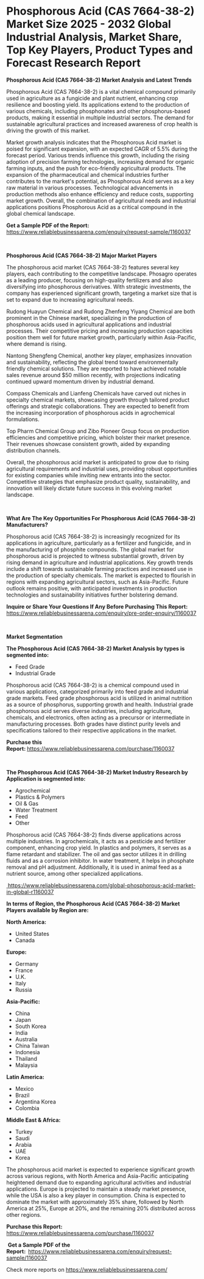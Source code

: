 <p><h1>Phosphorous Acid (CAS 7664-38-2) Market Size 2025 - 2032 Global Industrial Analysis, Market Share, Top Key Players, Product Types and Forecast Research Report</h1></p><p><strong>Phosphorous Acid (CAS 7664-38-2) Market Analysis and Latest Trends</strong></p>
<p><p>Phosphorous Acid (CAS 7664-38-2) is a vital chemical compound primarily used in agriculture as a fungicide and plant nutrient, enhancing crop resilience and boosting yield. Its applications extend to the production of various chemicals, including phosphonates and other phosphorus-based products, making it essential in multiple industrial sectors. The demand for sustainable agricultural practices and increased awareness of crop health is driving the growth of this market.</p><p>Market growth analysis indicates that the Phosphorous Acid market is poised for significant expansion, with an expected CAGR of 5.5% during the forecast period. Various trends influence this growth, including the rising adoption of precision farming technologies, increasing demand for organic farming inputs, and the push for eco-friendly agricultural products. The expansion of the pharmaceutical and chemical industries further contributes to the market's potential, as Phosphorous Acid serves as a key raw material in various processes. Technological advancements in production methods also enhance efficiency and reduce costs, supporting market growth. Overall, the combination of agricultural needs and industrial applications positions Phosphorous Acid as a critical compound in the global chemical landscape.</p></p>
<p><strong>Get a Sample PDF of the Report:&nbsp;</strong> <a href="https://www.reliablebusinessarena.com/enquiry/request-sample/1160037?utm_campaign=3443&utm_medium=2&utm_source=Github&utm_content=ia&utm_term=24032025&utm_id=phosphorous-acid-cas-7664-38-2">https://www.reliablebusinessarena.com/enquiry/request-sample/1160037</a></p>
<p>&nbsp;</p>
<p><strong>Phosphorous Acid (CAS 7664-38-2) Major Market Players</strong></p>
<p><p>The phosphorous acid market (CAS 7664-38-2) features several key players, each contributing to the competitive landscape. Phosagro operates as a leading producer, focusing on high-quality fertilizers and also diversifying into phosphorous derivatives. With strategic investments, the company has experienced significant growth, targeting a market size that is set to expand due to increasing agricultural needs.</p><p>Rudong Huayun Chemical and Rudong Zhenfeng Yiyang Chemical are both prominent in the Chinese market, specializing in the production of phosphorous acids used in agricultural applications and industrial processes. Their competitive pricing and increasing production capacities position them well for future market growth, particularly within Asia-Pacific, where demand is rising.</p><p>Nantong Shengfeng Chemical, another key player, emphasizes innovation and sustainability, reflecting the global trend toward environmentally friendly chemical solutions. They are reported to have achieved notable sales revenue around $50 million recently, with projections indicating continued upward momentum driven by industrial demand.</p><p>Compass Chemicals and Lianfeng Chemicals have carved out niches in specialty chemical markets, showcasing growth through tailored product offerings and strategic collaborations. They are expected to benefit from the increasing incorporation of phosphorous acids in agrochemical formulations.</p><p>Top Pharm Chemical Group and Zibo Pioneer Group focus on production efficiencies and competitive pricing, which bolster their market presence. Their revenues showcase consistent growth, aided by expanding distribution channels.</p><p>Overall, the phosphorous acid market is anticipated to grow due to rising agricultural requirements and industrial uses, providing robust opportunities for existing companies while inviting new entrants into the sector. Competitive strategies that emphasize product quality, sustainability, and innovation will likely dictate future success in this evolving market landscape.</p></p>
<p>&nbsp;</p>
<p><strong>What Are The Key Opportunities For Phosphorous Acid (CAS 7664-38-2) Manufacturers?</strong></p>
<p><p>Phosphorous acid (CAS 7664-38-2) is increasingly recognized for its applications in agriculture, particularly as a fertilizer and fungicide, and in the manufacturing of phosphite compounds. The global market for phosphorous acid is projected to witness substantial growth, driven by rising demand in agriculture and industrial applications. Key growth trends include a shift towards sustainable farming practices and increased use in the production of specialty chemicals. The market is expected to flourish in regions with expanding agricultural sectors, such as Asia-Pacific. Future outlook remains positive, with anticipated investments in production technologies and sustainability initiatives further bolstering demand.</p></p>
<p><strong>Inquire or Share Your Questions If Any Before Purchasing This Report:</strong> <a href="https://www.reliablebusinessarena.com/enquiry/pre-order-enquiry/1160037?utm_campaign=3443&utm_medium=2&utm_source=Github&utm_content=ia&utm_term=24032025&utm_id=phosphorous-acid-cas-7664-38-2">https://www.reliablebusinessarena.com/enquiry/pre-order-enquiry/1160037</a></p>
<p>&nbsp;</p>
<p><strong>Market Segmentation</strong></p>
<p><strong>The Phosphorous Acid (CAS 7664-38-2) Market Analysis by types is segmented into:</strong></p>
<p><ul><li>Feed Grade</li><li>Industrial Grade</li></ul></p>
<p><p>Phosphorous acid (CAS 7664-38-2) is a chemical compound used in various applications, categorized primarily into feed grade and industrial grade markets. Feed grade phosphorous acid is utilized in animal nutrition as a source of phosphorus, supporting growth and health. Industrial grade phosphorous acid serves diverse industries, including agriculture, chemicals, and electronics, often acting as a precursor or intermediate in manufacturing processes. Both grades have distinct purity levels and specifications tailored to their respective applications in the market.</p></p>
<p><strong>Purchase this Report:&nbsp;</strong><a href="https://www.reliablebusinessarena.com/purchase/1160037?utm_campaign=3443&utm_medium=2&utm_source=Github&utm_content=ia&utm_term=24032025&utm_id=phosphorous-acid-cas-7664-38-2">https://www.reliablebusinessarena.com/purchase/1160037</a></p>
<p>&nbsp;</p>
<p><strong>The Phosphorous Acid (CAS 7664-38-2) Market Industry Research by Application is segmented into:</strong></p>
<p><ul><li>Agrochemical</li><li>Plastics & Polymers</li><li>Oil & Gas</li><li>Water Treatment</li><li>Feed</li><li>Other</li></ul></p>
<p><p>Phosphorous acid (CAS 7664-38-2) finds diverse applications across multiple industries. In agrochemicals, it acts as a pesticide and fertilizer component, enhancing crop yield. In plastics and polymers, it serves as a flame retardant and stabilizer. The oil and gas sector utilizes it in drilling fluids and as a corrosion inhibitor. In water treatment, it helps in phosphate removal and pH adjustment. Additionally, it is used in animal feed as a nutrient source, among other specialized applications.</p></p>
<p><a href="https://www.reliablebusinessarena.com/global-phosphorous-acid-market-in-global-r1160037?utm_campaign=3443&utm_medium=2&utm_source=Github&utm_content=ia&utm_term=24032025&utm_id=phosphorous-acid-cas-7664-38-2">&nbsp;https://www.reliablebusinessarena.com/global-phosphorous-acid-market-in-global-r1160037</a></p>
<p><strong>In terms of Region, the Phosphorous Acid (CAS 7664-38-2) Market Players available by Region are:</strong></p>
<p>
    <p> <strong> North America: </strong>
        <ul>
            <li>United States</li>
            <li>Canada</li>
        </ul>
        </p> 
    <p> <strong> Europe: </strong>
        <ul>
            <li>Germany</li>
            <li>France</li>
            <li>U.K.</li>
            <li>Italy</li>
            <li>Russia</li>
        </ul>
        </p> 
    <p> <strong> Asia-Pacific: </strong>
        <ul>
            <li>China</li>
            <li>Japan</li>
            <li>South Korea</li>
            <li>India</li>
            <li>Australia</li>
            <li>China Taiwan</li>
            <li>Indonesia</li>
            <li>Thailand</li>
            <li>Malaysia</li>
        </ul>
        </p> 
    <p> <strong> Latin America: </strong>
        <ul>
            <li>Mexico</li>
            <li>Brazil</li>
            <li>Argentina Korea</li>
            <li>Colombia</li>
        </ul>
        </p> 
    <p> <strong> Middle East & Africa: </strong>
        <ul>
            <li>Turkey</li>
            <li>Saudi</li>
            <li>Arabia</li>
            <li>UAE</li>
            <li>Korea</li>
        </ul>
    </p>
    </p>
<p><p>The phosphorous acid market is expected to experience significant growth across various regions, with North America and Asia-Pacific anticipating heightened demand due to expanding agricultural activities and industrial applications. Europe is projected to maintain a steady market presence, while the USA is also a key player in consumption. China is expected to dominate the market with approximately 35% share, followed by North America at 25%, Europe at 20%, and the remaining 20% distributed across other regions.</p></p>
<p><strong>Purchase this Report: </strong><a href="https://www.reliablebusinessarena.com/purchase/1160037?utm_campaign=3443&utm_medium=2&utm_source=Github&utm_content=ia&utm_term=24032025&utm_id=phosphorous-acid-cas-7664-38-2">https://www.reliablebusinessarena.com/purchase/1160037</a></p>
<p>&nbsp;<strong>Get a Sample PDF of the Report:&nbsp;&nbsp;</strong><a href="https://www.reliablebusinessarena.com/enquiry/request-sample/1160037?utm_campaign=3443&utm_medium=2&utm_source=Github&utm_content=ia&utm_term=24032025&utm_id=phosphorous-acid-cas-7664-38-2">https://www.reliablebusinessarena.com/enquiry/request-sample/1160037</a></p>
<p><strong></strong></p>
<p>Check more reports on <a href="https://www.reliablebusinessarena.com/?utm_campaign=3443&utm_medium=2&utm_source=Github&utm_content=ia&utm_term=24032025&utm_id=phosphorous-acid-cas-7664-38-2">https://www.reliablebusinessarena.com/</a></p>